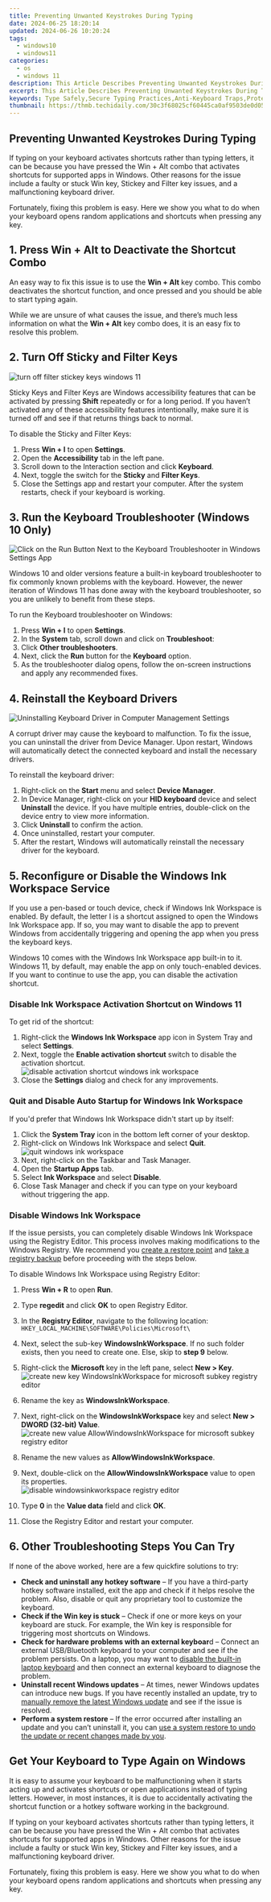 ```yaml
---
title: Preventing Unwanted Keystrokes During Typing
date: 2024-06-25 18:20:14
updated: 2024-06-26 10:20:24
tags:
  - windows10
  - windows11
categories:
  - os
  - windows 11
description: This Article Describes Preventing Unwanted Keystrokes During Typing
excerpt: This Article Describes Preventing Unwanted Keystrokes During Typing
keywords: Type Safely,Secure Typing Practices,Anti-Keyboard Traps,Protect Keys While Typing,Stop Unauthorized Inputs,Key Security Measures,Safe Typing Environment
thumbnail: https://thmb.techidaily.com/30c3f68025cf60445ca0af9503de0d05421151fac72dff09f39b3449e1fcd630.jpg
---
```


## Preventing Unwanted Keystrokes During Typing

 If typing on your keyboard activates shortcuts rather than typing letters, it can be because you have pressed the Win + Alt combo that activates shortcuts for supported apps in Windows. Other reasons for the issue include a faulty or stuck Win key, Stickey and Filter key issues, and a malfunctioning keyboard driver.

 Fortunately, fixing this problem is easy. Here we show you what to do when your keyboard opens random applications and shortcuts when pressing any key.

## 1\. Press Win + Alt to Deactivate the Shortcut Combo

 An easy way to fix this issue is to use the **Win + Alt** key combo. This combo deactivates the shortcut function, and once pressed and you should be able to start typing again.

 While we are unsure of what causes the issue, and there’s much less information on what the **Win + Alt** key combo does, it is an easy fix to resolve this problem.

## 2\. Turn Off Sticky and Filter Keys

![turn off filter stickey keys windows 11](https://static1.makeuseofimages.com/wordpress/wp-content/uploads/2023/07/turn-off-filter-stickey-keys-windows-11.jpg)

 Sticky Keys and Filter Keys are Windows accessibility features that can be activated by pressing **Shift** repeatedly or for a long period. If you haven’t activated any of these accessibility features intentionally, make sure it is turned off and see if that returns things back to normal.

 To disable the Sticky and Filter Keys:

1. Press **Win + I** to open **Settings**.
2. Open the **Accessibility** tab in the left pane.
3. Scroll down to the Interaction section and click **Keyboard**.
4. Next, toggle the switch for the **Sticky** and **Filter Keys**.
5. Close the Settings app and restart your computer. After the system restarts, check if your keyboard is working.

## 3\. Run the Keyboard Troubleshooter (Windows 10 Only)

![Click on the Run Button Next to the Keyboard Troubleshooter in Windows Settings App](https://static1.makeuseofimages.com/wordpress/wp-content/uploads/2023/03/4-click-on-the-run-button-next-to-the-keyboard-troubleshooter-in-windows-settings-app.jpg)

 Windows 10 and older versions feature a built-in keyboard troubleshooter to fix commonly known problems with the keyboard. However, the newer iteration of Windows 11 has done away with the keyboard troubleshooter, so you are unlikely to benefit from these steps.

 To run the Keyboard troubleshooter on Windows:

1. Press **Win + I** to open **Settings**.
2. In the **System** tab, scroll down and click on **Troubleshoot**:
3. Click **Other troubleshooters**.
4. Next, click the **Run** button for the **Keyboard** option.
5. As the troubleshooter dialog opens, follow the on-screen instructions and apply any recommended fixes.

## 4\. Reinstall the Keyboard Drivers

![Uninstalling Keyboard Driver in Computer Management Settings](https://static1.makeuseofimages.com/wordpress/wp-content/uploads/2022/02/Uninstalling-Keyboard-Driver-in-Computer-Management-Settings.png)

 A corrupt driver may cause the keyboard to malfunction. To fix the issue, you can uninstall the driver from Device Manager. Upon restart, Windows will automatically detect the connected keyboard and install the necessary drivers.

 To reinstall the keyboard driver:

1. Right-click on the **Start** menu and select **Device Manager**.
2. In Device Manager, right-click on your **HID keyboard** device and select **Uninstall** the device. If you have multiple entries, double-click on the device entry to view more information.
3. Click **Uninstall** to confirm the action.
4. Once uninstalled, restart your computer.
5. After the restart, Windows will automatically reinstall the necessary driver for the keyboard.

## 5\. Reconfigure or Disable the Windows Ink Workspace Service

 If you use a pen-based or touch device, check if Windows Ink Workspace is enabled. By default, the letter I is a shortcut assigned to open the Windows Ink Workspace app. If so, you may want to disable the app to prevent Windows from accidentally triggering and opening the app when you press the keyboard keys.

 Windows 10 comes with the Windows Ink Workspace app built-in to it. Windows 11, by default, may enable the app on only touch-enabled devices. If you want to continue to use the app, you can disable the activation shortcut.

### Disable Ink Workspace Activation Shortcut on Windows 11

 To get rid of the shortcut:

1. Right-click the **Windows Ink Workspace** app icon in System Tray and select **Settings**.
2. Next, toggle the **Enable activation shortcut** switch to disable the activation shortcut.  
![disable activation shortcut windows ink workspace](https://static1.makeuseofimages.com/wordpress/wp-content/uploads/2023/07/disable-activatgion-shortcut-windows-ink-workspace.jpg)
3. Close the **Settings** dialog and check for any improvements.

### Quit and Disable Auto Startup for Windows Ink Workspace

 If you'd prefer that Windows Ink Workspace didn't start up by itself:

1. Click the **System Tray** icon in the bottom left corner of your desktop.
2. Right-click on Windows Ink Workspace and select **Quit**.  
![quit windows ink workspace](https://static1.makeuseofimages.com/wordpress/wp-content/uploads/2023/07/quit-windows-ink-workspace.jpg)
3. Next, right-click on the Taskbar and Task Manager.
4. Open the **Startup Apps** tab.
5. Select **Ink Workspace** and select **Disable**.
6. Close Task Manager and check if you can type on your keyboard without triggering the app.

### Disable Windows Ink Workspace

 If the issue persists, you can completely disable Windows Ink Workspace using the Registry Editor. This process involves making modifications to the Windows Registry. We recommend you [create a restore point](https://www.makeuseof.com/windows-11-create-restore-point/) and [take a registry backup](https://www.makeuseof.com/tag/backup-restore-windows-registry/) before proceeding with the steps below.

 To disable Windows Ink Workspace using Registry Editor:

1. Press **Win + R** to open **Run**.
2. Type **regedit** and click **OK** to open Registry Editor.
3. In the **Registry Editor**, navigate to the following location:  
`HKEY_LOCAL_MACHINE\SOFTWARE\Policies\Microsoft\`
4. Next, select the sub-key **WindowsInkWorkspace**. If no such folder exists, then you need to create one. Else, skip to **step 9** below.
5. Right-click the **Microsoft** key in the left pane, select **New > Key**.  
![create new key WindowsInkWorkspace for microsoft subkey registry editor](https://static1.makeuseofimages.com/wordpress/wp-content/uploads/2023/07/create-new-key-windowsinkworkspace-for-microsoft-subkey-registry-editor.jpg)

1. Rename the key as **WindowsInkWorkspace**.
2. Next, right-click on the **WindowsInkWorkspace** key and select **New > DWORD (32-bit) Value**.  
![create new value AllowWindowsInkWorkspace for microsoft subkey registry editor](https://static1.makeuseofimages.com/wordpress/wp-content/uploads/2023/07/create-new-value-allowwindowsinkworkspace-for-microsoft-subkey-registry-editor.jpg)
3. Rename the new values as **AllowWindowsInkWorkspace**.
4. Next, double-click on the **AllowWindowsInkWorkspace** value to open its properties.  
![disable windowsinkworkspace registry editor](https://static1.makeuseofimages.com/wordpress/wp-content/uploads/2023/07/disable-windowsinkworkspace-registry-editor.jpg)
5. Type **0** in the **Value data** field and click **OK**.
6. Close the Registry Editor and restart your computer.

## 6\. Other Troubleshooting Steps You Can Try

 If none of the above worked, here are a few quickfire solutions to try:

* **Check and uninstall any hotkey software** – If you have a third-party hotkey software installed, exit the app and check if it helps resolve the problem. Also, disable or quit any proprietary tool to customize the keyboard.
* **Check if the Win key is stuck** – Check if one or more keys on your keyboard are stuck. For example, the Win key is responsible for triggering most shortcuts on Windows.
* **Check for hardware problems with an external keyboar**d – Connect an external USB/Bluetooth keyboard to your computer and see if the problem persists. On a laptop, you may want to [disable the built-in laptop keyboard](https://www.makeuseof.com/windows-disable-laptop-keyboard/) and then connect an external keyboard to diagnose the problem.
* **Uninstall recent Windows updates** – At times, newer Windows updates can introduce new bugs. If you have recently installed an update, try to [manually remove the latest Windows update](https://www.makeuseof.com/manually-uninstall-windows-10-updates/) and see if the issue is resolved.
* **Perform a system restore** – If the error occurred after installing an update and you can’t uninstall it, you can [use a system restore to undo the update or recent changes made by you](https://www.makeuseof.com/use-system-restore-windows/).

## Get Your Keyboard to Type Again on Windows

 It is easy to assume your keyboard to be malfunctioning when it starts acting up and activates shortcuts or open applications instead of typing letters. However, in most instances, it is due to accidentally activating the shortcut function or a hotkey software working in the background.

 If typing on your keyboard activates shortcuts rather than typing letters, it can be because you have pressed the Win + Alt combo that activates shortcuts for supported apps in Windows. Other reasons for the issue include a faulty or stuck Win key, Stickey and Filter key issues, and a malfunctioning keyboard driver.

 Fortunately, fixing this problem is easy. Here we show you what to do when your keyboard opens random applications and shortcuts when pressing any key.
